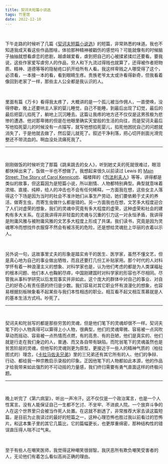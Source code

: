 ```yaml
---
title: 契诃夫短篇小说选
tags: 竹里馆
date: 2022-12-10
---
```


<br/>

下午走路的时候听了几篇《[契诃夫短篇小说选](https://book.douban.com/subject/25897649/)》的短篇，非常熟悉的味道。我也不知道我成天看这些作品图啥，体验那种精神被戳伤的感觉吗？可能就像有的时候脑子抽抽就想看虐恋的悲剧，越虐越爱看，虐到把自己的心被揉紧揉烂还要看。要我说，这些作家爱写虐穷人的作品，穷人和下九流过得贱也就算了，还得被作者把物质、精神、道德等等的隐秘疮口扒开给所有人看。我这样卑贱之人哪受得了这个，必须看，一本接一本的看，看到眼睛生疼。贵族老爷太太或许看得新奇，但我看着像回到老家了一样，那些主人公全都是我认识的人。

<br/>

里面有篇《万卡》看得我太疼了，大概讲的是一个孤儿被当作佣人，一直使唤，没得停歇，晚上还要哄主人家的婴儿睡觉，自己不能睡，到最后出现了幻觉，最后的最后把婴儿掐死了，躺地上沉沉睡去。这篇让我疼的地方还不仅仅是这男孩极为悲惨的遭遇、他对那卑微的但是在他眼里确实天堂般的生活的向往，而是契诃夫最后写他掐死婴儿的时候没有一点描写，就写他想掐死婴儿，掐死他困扰自己的问题就消失了，于是他就去做了，然后婴儿就死了。叙述干净利落，把心切开剖面光滑完整还不带流血的。啊血没处流痛死我了。

---

<br/>

刚刚做饭的时候听完了那篇《跳来跳去的女人》，听到她丈夫的死就很难过，眼泪都快掉出来了，饭做一半也不想做了。我想起来很久以前读过 Lewis 的 [Main Street: The Story of Carol Kennicott](https://book.douban.com/subject/20375534/)、福楼拜的《[包法利夫人](https://book.douban.com/subject/6313450/)》等等，讲得都是类似的故事，但这篇因为是短篇小说，所以剧情、人物都特别典型。典型就意味着浓缩、直接、纯粹，给人的冲击也不会有任何稀释。一方面我在想，这些女主人落得这个下场是因为当时的社会不准许她们从事生产劳动，她们要依赖于丈夫的养活，做寄生虫，而寄生虫做什么都是错的。另一方面我也在想，文艺多大程度迎合了人们对虚荣的想象，我们的灵魂中究竟有多大程度的虚荣，这种虚荣和社会的建构有多大关系。在这我讲得并非轻盈的灵魂与沉重的引力这一对永恒矛盾，我讲得是附庸风雅与被附庸风雅的文艺多大程度上形成了共谋。我们读书，究竟是因为灵魂寒冷而想找件衣服穿不然会有被冻死的危险，还是想给灵魂批上华丽的衣着以示人。

<br/>

另外说一句，这故事里丈夫的形象是踏实肯干的医生、医学家，虽然不懂文艺，但是真心地为自己的事业做出牺牲，而且还要打几份工补贴家用。那个时代的人对科学怀有着一种浪漫主义的想象、对科学家也是，认为他们考虑的都是为人类谋福祉的根本问题、他们本人也鞠躬尽瘁，中国刚建国时对科学家的形容也不尽相同。尽管我从事科学研究以后发现事实并非如此，这个庞大的群体中对自己的事业、对自己的好奇心有责任感的终归是少数。我们容易对其它职业怀有浪漫化的想象，也容易根据刻板映象看不起某些与我们本性相违的职业。相互看不起又相互羡慕就是人的基本生活方式吗。吵死了。

---

<br/>

契诃夫和陀翁写的都是那些穷苦的灵魂，但是他们笔下的灵魂却很不一样。契诃夫笔下的小人物真得可以算得上小人物，很典型，他们的灵魂卑微、容易被一点风吹草动而摇动、容易被一点热情而点燃，有的高贵、有的丑陋，他们是真实的、他们就是行走在我们身边的人，普通、而又各自带有缺陷。而陀翁笔下的灵魂虽然也是贫苦阶层的灵魂，但他写的灵魂则更为原型，更接近于一些人的精神气质的（柏拉图式的）理念，《[卡拉马佐夫兄弟](https://book.douban.com/subject/6313496/)》里的三兄弟还有其它所有的人、他们的争辩、行动、都给我一种宗教启示录般的印象。正因他笔下的人物都如此本源，他的作品才给我带来如此强烈的不可动摇的力量感，我们终归需要有勇气直面这样的终极问题。

---

<br/>

晚上听完了《第六病室》，听出一声冷汗。这不仅仅是一个政治寓言，也是一个人性寓言。没有人能保证自己一生都不乞讨、不坐牢、不进疯人院。一个放弃斗争的人在这个世界里只会被当作死人处置。在这就不剧透了，非常推荐大家去读这篇短篇，是目前为止我读过的最好的短篇之一，这种心理恐怖也胜过我以前看过的恐怖片。和这本集子里的其它几篇比，它的篇幅更长，也更厚重绵密，那种结构性的错误直压得人喘不过气来。

<br/>

至于有些人在嘲笑医师，我觉得这种嘲笑很弱智。我厌恶所有欺负嘲笑受害者的人，无论他们有着怎么看似高尚正确的理由。